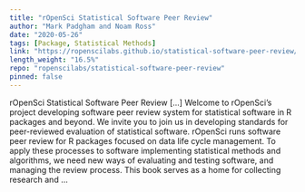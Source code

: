```yaml
---
title: "rOpenSci Statistical Software Peer Review"
author: "Mark Padgham and Noam Ross"
date: "2020-05-26"
tags: [Package, Statistical Methods]
link: "https://ropenscilabs.github.io/statistical-software-peer-review/"
length_weight: "16.5%"
repo: "ropenscilabs/statistical-software-peer-review"
pinned: false
---
```


rOpenSci Statistical Software Peer Review [...] Welcome to rOpenSci’s project
developing software peer review system
for statistical software in R packages and beyond. We invite you to join us in
developing standards for peer-reviewed evaluation of statistical software. rOpenSci runs software peer review for R packages focused on data life cycle management.
To apply these processes to software implementing statistical methods and algorithms,
we need new ways of evaluating and testing software, and managing the review
process. This book serves as a home for collecting research and ...
